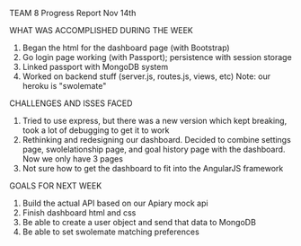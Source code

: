 TEAM 8
Progress Report Nov 14th

WHAT WAS ACCOMPLISHED DURING THE WEEK
1) Began the html for the dashboard page (with Bootstrap)
2) Go login page working (with Passport); persistence with session storage
3) Linked passport with MongoDB system
4) Worked on backend stuff (server.js, routes.js, views, etc)
Note: our heroku is "swolemate"

CHALLENGES AND ISSES FACED
1) Tried to use express, but there was a new version which kept breaking,
took a lot of debugging to get it to work
2) Rethinking and redesigning our dashboard. Decided to combine settings
page, swolelationship page, and goal history page with the dashboard. Now we
only have 3 pages
3) Not sure how to get the dashboard to fit into the AngularJS framework
 
GOALS FOR NEXT WEEK
1) Build the actual API based on our Apiary mock api
2) Finish dashboard html and css
3) Be able to create a user object and send that data to MongoDB
4) Be able to set swolemate matching preferences 